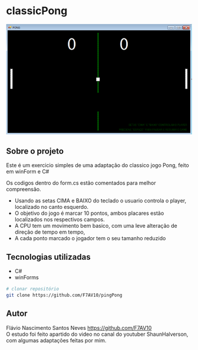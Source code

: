 # classicPong
<img src="https://github.com/F7AV10/pingPong/blob/main/pingPongScreen.png" />

## Sobre o projeto
<div>
 Este é um exercicio simples de uma adaptação do classico jogo Pong, feito em winForm e C#<br/>
 
 Os codigos dentro do form.cs estão comentados para melhor compreensão.

 - Usando as setas CIMA e BAIXO do teclado o usuario controla o player, localizado no canto esquerdo.<br/>
 - O objetivo do jogo é marcar 10 pontos, ambos placares estão localizados nos respectivos campos.<br/>
 - A CPU tem um movimento bem basico, com uma leve alteração de direção de tempo em tempo,<br/>
 - A cada ponto marcado o jogador tem o seu tamanho reduzido<br/>
</div>

## Tecnologias utilizadas

- C#
- winForms

```bash
# clonar repositório
git clone https://github.com/F7AV10/pingPong

```

## Autor
Flávio Nascimento Santos Neves
https://github.com/F7AV10<br/>
O estudo foi feito apartido do video no canal do youtuber ShaunHalverson, com algumas adaptações feitas por mim.

